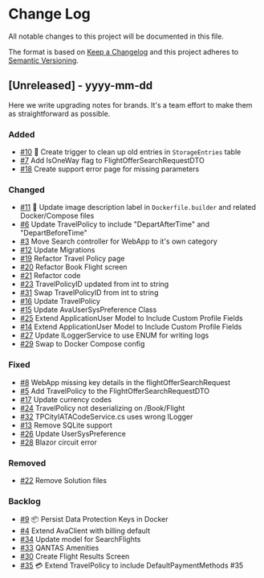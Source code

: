 
# Change Log
All notable changes to this project will be documented in this file.

The format is based on [Keep a Changelog](http://keepachangelog.com/)
and this project adheres to [Semantic Versioning](http://semver.org/).

## [Unreleased] - yyyy-mm-dd

Here we write upgrading notes for brands. It's a team effort to make them as
straightforward as possible.

### Added

- [#10](https://github.com/repasscloud/Ava.WebApp/issues/10)
  📌 Create trigger to clean up old entries in `StorageEntries` table
- [#7](https://github.com/repasscloud/Ava.WebApp/issues/7)
  Add IsOneWay flag to FlightOfferSearchRequestDTO
- [#18](https://github.com/repasscloud/Ava.WebApp/issues/18)
  Create support error page for missing parameters


### Changed

- [#11](https://github.com/repasscloud/Ava.WebApp/issues/11)
  🐳 Update image description label in `Dockerfile.builder` and related Docker/Compose files
- [#6](https://github.com/repasscloud/Ava.WebApp/issues/6)
  Update TravelPolicy to include "DepartAfterTime" and "DepartBeforeTime"
- [#3](https://github.com/repasscloud/Ava.WebApp/issues/3)
  Move Search controller for WebApp to it's own category
- [#12](https://github.com/repasscloud/Ava.WebApp/issues/12)
  Update Migrations
- [#19](https://github.com/repasscloud/Ava.WebApp/issues/19)
  Refactor Travel Policy page
- [#20](https://github.com/repasscloud/Ava.WebApp/issues/20)
  Refactor Book Flight screen
- [#21](https://github.com/repasscloud/Ava.WebApp/issues/21)
  Refactor code
- [#23](https://github.com/repasscloud/Ava.WebApp/issues/23)
  TravelPolicyID updated from int to string
- [#31](https://github.com/repasscloud/Ava.WebApp/issues/31)
  Swap TravelPolicyID from int to string
- [#16](https://github.com/repasscloud/Ava.WebApp/issues/16)
  Update TravelPolicy
- [#15](https://github.com/repasscloud/Ava.WebApp/issues/15)
  Update AvaUserSysPreference Class
- [#25](https://github.com/repasscloud/Ava.WebApp/issues/25)
  Extend ApplicationUser Model to Include Custom Profile Fields
- [#14](https://github.com/repasscloud/Ava.WebApp/issues/14)
  Extend ApplicationUser Model to Include Custom Profile Fields
- [#27](https://github.com/repasscloud/Ava.WebApp/issues/27)
  Update ILoggerService to use ENUM for writing logs
- [#29](https://github.com/repasscloud/Ava.WebApp/issues/29)
  Swap to Docker Compose config

### Fixed

- [#8](https://github.com/repasscloud/Ava.WebApp/issues/8)
  WebApp missing key details in the flightOfferSearchRequest
- [#5](https://github.com/repasscloud/Ava.WebApp/issues/5)
  Add TravelPolicy to the FlightOfferSearchRequestDTO
- [#17](https://github.com/repasscloud/Ava.WebApp/issues/17)
  Update currency codes
- [#24](https://github.com/repasscloud/Ava.WebApp/issues/24)
  TravelPolicy not deserializing on /Book/Flight
- [#32](https://github.com/repasscloud/Ava.WebApp/issues/32)
  TPCityIATACodeService.cs uses wrong ILogger
- [#13](https://github.com/repasscloud/Ava.WebApp/issues/13)
  Remove SQLite support
- [#26](https://github.com/repasscloud/Ava.WebApp/issues/26)
  Update UserSysPreference
- [#28](https://github.com/repasscloud/Ava.WebApp/issues/28)
  Blazor circuit error

### Removed

- [#22](https://github.com/repasscloud/Ava.WebApp/issues/22)
  Remove Solution files

### Backlog

- [#9](https://github.com/repasscloud/Ava.WebApp/issues/9)
  📦 Persist Data Protection Keys in Docker
- [#4](https://github.com/repasscloud/Ava.WebApp/issues/4)
  Extend AvaClient with billing default
- [#34](https://github.com/repasscloud/Ava.WebApp/issues/34)
  Update model for SearchFlights
- [#33](https://github.com/repasscloud/Ava.WebApp/issues/33)
  QANTAS Amenities
- [#30](https://github.com/repasscloud/Ava.WebApp/issues/30)
  Create Flight Results Screen
- [#35](https://github.com/repasscloud/Ava.WebApp/issues/35)
  💳 Extend TravelPolicy to include DefaultPaymentMethods #35
